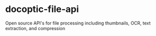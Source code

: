 # docoptic-file-api
Open source API's for file processing including thumbnails, OCR, text extraction, and compression
